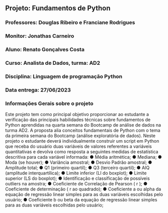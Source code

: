 ## **Projeto: Fundamentos de Python**

### Professores: Douglas Ribeiro e Franciane Rodrigues
### Monitor: Jonathas Carneiro
### Aluno: Renato Gonçalves Costa
### Curso: Analista de Dados, turma: AD2
### Disciplina: Linguagem de programação Python
### Data entrega: 27/06/2023

### **Informações Gerais sobre o projeto**

Este projeto tem como principal objetivo proporcionar ao estudante a verificação das
principais habilidades técnicas sobre fundamentos de Python aprendidas na quarta semana
do Bootcamp de análise de dados na turma AD2. A proposta alia conceitos fundamentais de
Python com o tema da primeira semana do Bootcamp (análise exploratória de dados).
Neste projeto o estudante deverá individualmente construir um script em Python que receba
do usuário duas variáveis de valores referentes a variáveis quantitativas e devolva como
resposta a seguintes medidas de estatística descritiva para cada variável informada:
● Média aritmética;
● Mediana;
● Moda (se houver);
● Variância amostral;
● Desvio Padrão amostral;
● Amplitude total;
● Q1 (primeiro quartil);
● Q3 (terceiro quartil);
● AIQ (amplitude interquartílica);
● Limite inferior (LI do boxplot);
● Limite superior (LS do boxplot);
● Identificação e classificação de possíveis outliers na amostra;
● Coeficiente de Correlação de Pearson ( r );
● Coeficiente de determinação ( r ao quadrado);
● Coeficiente a ou alpha da equação de regressão linear simples para as duas
variáveis escolhidas pelo usuário;
● Coeficiente b ou beta da equação de regressão linear simples para as duas variáveis
escolhidas pelo usuário;
